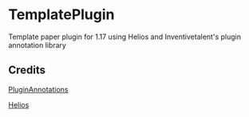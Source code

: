 # TemplatePlugin
Template paper plugin for 1.17 using Helios and Inventivetalent's plugin annotation library

## Credits
[PluginAnnotations](https://github.com/InventivetalentDev/PluginAnnotations/)

[Helios](https://github.com/qpixel/helios)
